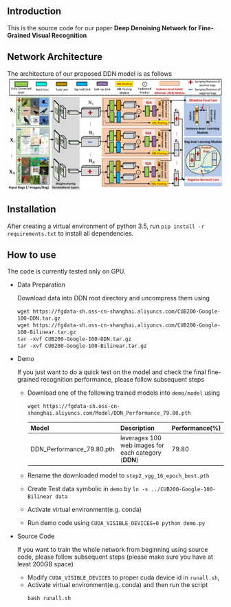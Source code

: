 Introduction
------------
This is the source code for our paper **Deep Denoising Network for Fine-Grained Visual Recognition**

Network Architecture
--------------------
The architecture of our proposed DDN model is as follows
![network](network_architecture.png)

Installation
------------
After creating a virtual environment of python 3.5, run `pip install -r requirements.txt` to install all dependencies.

How to use
---------------
The code is currently tested only on GPU.
* Data Preparation
    
    Download data into DDN root directory and uncompress them using 
    
    ```
    wget https://fgdata-sh.oss-cn-shanghai.aliyuncs.com/CUB200-Google-100-DDN.tar.gz
    wget https://fgdata-sh.oss-cn-shanghai.aliyuncs.com/CUB200-Google-100-Bilinear.tar.gz
    tar -xvf CUB200-Google-100-DDN.tar.gz
    tar -xvf CUB200-Google-100-Bilinear.tar.gz
    ```

* Demo
    
    If you just want to do a quick test on the model and check the final fine-grained recognition performance, please follow subsequent steps
    - Download one of the following trained models into `demo/model` using
        ```
        wget https://fgdata-sh.oss-cn-shanghai.aliyuncs.com/Model/DDN_Performance_79.80.pth
        ```
        | Model                                   | Description                                                  | Performance(%) |
        | --------------------------------------- | ------------------------------------------------------------ | -------------- |
        | DDN_Performance_79.80.pth               | leverages 100 web images for each category (**DDN**)         | 79.80          |
        

    - Rename the downloaded model to `step2_vgg_16_epoch_best.pth`
    - Create Test data symbolic in `demo` by `ln -s ../CUB200-Google-100-Bilinear data`
    - Activate virtual environment(e.g. conda)
    - Run demo code using `CUDA_VISIBLE_DEVICES=0 python demo.py`

* Source Code

    If you want to train the whole network from beginning using source code, please follow subsequent steps
    (please make sure you have at least 200GB space)
    - Modify `CUDA_VISIBLE_DEVICES` to proper cuda device id in `runall.sh`, 
    - Activate virtual environment(e.g. conda) and then run the script
        ```
        bash runall.sh
        ```
